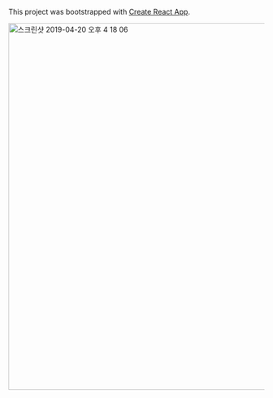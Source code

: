 This project was bootstrapped with [Create React App](https://github.com/facebook/create-react-app).

<img width="721" alt="스크린샷 2019-04-20 오후 4 18 06" src="https://user-images.githubusercontent.com/43431790/56454233-92234d80-6388-11e9-8cf4-41d2772f4e0e.png">

